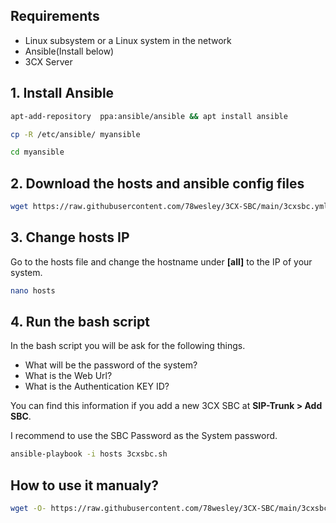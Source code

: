 ## Requirements
- Linux subsystem or a Linux system in the network
- Ansible(Install below)
- 3CX Server

## 1. Install Ansible
```sh
apt-add-repository  ppa:ansible/ansible && apt install ansible
```
```sh
cp -R /etc/ansible/ myansible
```
```sh
cd myansible
```
## 2. Download the hosts and ansible config files
```sh
wget https://raw.githubusercontent.com/78wesley/3CX-SBC/main/3cxsbc.yml && wget https://raw.githubusercontent.com/78wesley/3CX-SBC/main/hosts
```
## 3. Change hosts IP
Go to the hosts file and change the hostname under **[all]** to the IP of your system.
```sh
nano hosts
```
## 4. Run the bash script
In the bash script you will be ask for the following things.
- What will be the password of the system?
- What is the Web Url?
- What is the Authentication KEY ID?

You can find this information if you add a new 3CX SBC at **SIP-Trunk > Add SBC**. 

I recommend to use the SBC Password as the System password.
```sh
ansible-playbook -i hosts 3cxsbc.sh
```
## How to use it manualy?

```sh
wget -O- https://raw.githubusercontent.com/78wesley/3CX-SBC/main/3cxsbc.sh | bash /dev/stdin -u "URL" -k "KEY" -a 1
```
